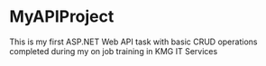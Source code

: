 # MyAPIProject
This is my first ASP.NET Web API task with basic CRUD operations completed during my on job training in KMG IT Services 
